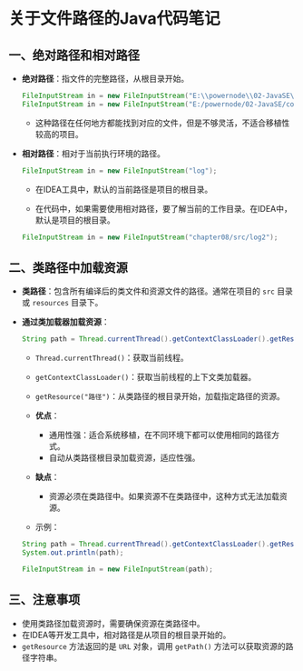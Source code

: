 # 关于文件路径的Java代码笔记

## 一、绝对路径和相对路径

- **绝对路径**：指文件的完整路径，从根目录开始。
  ```java
  FileInputStream in = new FileInputStream("E:\\powernode\\02-JavaSE\\code\\file.txt");
  FileInputStream in = new FileInputStream("E:/powernode/02-JavaSE/code/file.txt");
  ```
    - 这种路径在任何地方都能找到对应的文件，但是不够灵活，不适合移植性较高的项目。

- **相对路径**：相对于当前执行环境的路径。
  ```java
  FileInputStream in = new FileInputStream("log");
  ```
    - 在IDEA工具中，默认的当前路径是项目的根目录。

    - 在代码中，如果需要使用相对路径，要了解当前的工作目录。在IDEA中，默认是项目的根目录。
  ```java
  FileInputStream in = new FileInputStream("chapter08/src/log2");
  ```

## 二、类路径中加载资源

- **类路径**：包含所有编译后的类文件和资源文件的路径。通常在项目的 `src` 目录或 `resources` 目录下。

- **通过类加载器加载资源**：
  ```java
  String path = Thread.currentThread().getContextClassLoader().getResource("test/file").getPath();
  ```
    - `Thread.currentThread()`：获取当前线程。
    - `getContextClassLoader()`：获取当前线程的上下文类加载器。
    - `getResource("路径")`：从类路径的根目录开始，加载指定路径的资源。

    - **优点**：
        - 通用性强：适合系统移植，在不同环境下都可以使用相同的路径方式。
        - 自动从类路径根目录加载资源，适应性强。

    - **缺点**：
        - 资源必须在类路径中。如果资源不在类路径中，这种方式无法加载资源。

    - 示例：
  ```java
  String path = Thread.currentThread().getContextClassLoader().getResource("test/file").getPath();
  System.out.println(path);

  FileInputStream in = new FileInputStream(path);
  ```

## 三、注意事项

- 使用类路径加载资源时，需要确保资源在类路径中。
- 在IDEA等开发工具中，相对路径是从项目的根目录开始的。
- `getResource` 方法返回的是 `URL` 对象，调用 `getPath()` 方法可以获取资源的路径字符串。
